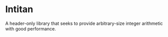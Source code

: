 # Intitan
A header-only library that seeks to provide arbitrary-size integer arithmetic with good performance.
